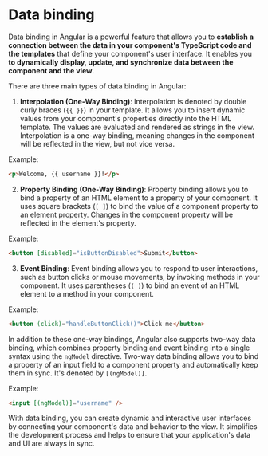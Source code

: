 # Data binding

Data binding in Angular is a powerful feature that allows you to
**establish a connection between the data in your component's TypeScript
code and the templates** that define your component's user interface. It
enables you **to dynamically display, update, and synchronize data between
the component and the view**.

There are three main types of data binding in Angular:

1. **Interpolation (One-Way Binding)**: Interpolation is denoted by
   double curly braces (`{{ }}`) in your template. It allows you to
   insert dynamic values from your component's properties directly into
   the HTML template. The values are evaluated and rendered as strings
   in the view. Interpolation is a one-way binding, meaning changes in
   the component will be reflected in the view, but not vice versa.

Example:

```html
<p>Welcome, {{ username }}!</p>
```

2. **Property Binding (One-Way Binding)**: Property binding allows you
   to bind a property of an HTML element to a property of your
   component. It uses square brackets (`[ ]`) to bind the value of a
   component property to an element property. Changes in the component
   property will be reflected in the element's property.

Example:

```html
<button [disabled]="isButtonDisabled">Submit</button>
```

3. **Event Binding**: Event binding allows you to respond to user
   interactions, such as button clicks or mouse movements, by invoking
   methods in your component. It uses parentheses (`( )`) to bind an
   event of an HTML element to a method in your component.

Example:

```html
<button (click)="handleButtonClick()">Click me</button>
```

In addition to these one-way bindings, Angular also supports two-way
data binding, which combines property binding and event binding into a
single syntax using the `ngModel` directive. Two-way data binding allows
you to bind a property of an input field to a component property and
automatically keep them in sync. It's denoted by `[(ngModel)]`.

Example:

```html
<input [(ngModel)]="username" />
```

With data binding, you can create dynamic and interactive user
interfaces by connecting your component's data and behavior to the view.
It simplifies the development process and helps to ensure that your
application's data and UI are always in sync.
